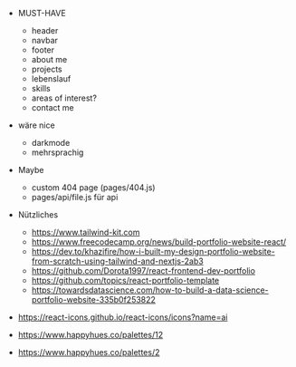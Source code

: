 * MUST-HAVE
    * header
    * navbar
    * footer
    * about me
    * projects
    * lebenslauf
    * skills
    * areas of interest?
    * contact me
* wäre nice
    * darkmode
    * mehrsprachig
* Maybe
    * custom 404 page (pages/404.js)
    * pages/api/file.js für api


* Nützliches
    * https://www.tailwind-kit.com
    * https://www.freecodecamp.org/news/build-portfolio-website-react/
    * https://dev.to/khazifire/how-i-built-my-design-portfolio-website-from-scratch-using-tailwind-and-nextjs-2ab3
    * https://github.com/Dorota1997/react-frontend-dev-portfolio
    * https://github.com/topics/react-portfolio-template
    * https://towardsdatascience.com/how-to-build-a-data-science-portfolio-website-335b0f253822


* https://react-icons.github.io/react-icons/icons?name=ai
* https://www.happyhues.co/palettes/12
* https://www.happyhues.co/palettes/2